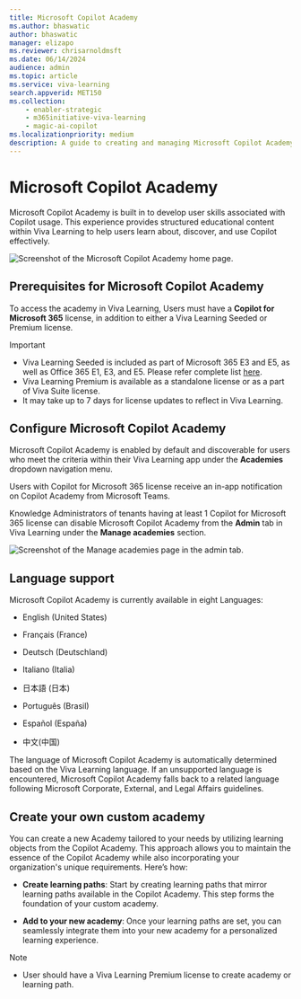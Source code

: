 ```yaml
---
title: Microsoft Copilot Academy
ms.author: bhaswatic
author: bhaswatic
manager: elizapo
ms.reviewer: chrisarnoldmsft
ms.date: 06/14/2024
audience: admin
ms.topic: article
ms.service: viva-learning
search.appverid: MET150
ms.collection: 
    - enabler-strategic
    - m365initiative-viva-learning
    - magic-ai-copilot
ms.localizationpriority: medium
description: A guide to creating and managing Microsoft Copilot Academy 
---
```


# Microsoft Copilot Academy 

Microsoft Copilot Academy is built in to develop user skills associated with Copilot usage. This experience provides structured educational content within Viva Learning to help users learn about, discover, and use Copilot effectively.  

![Screenshot of the Microsoft Copilot Academy home page.](../media/learning/academy-copilot-home-page.png)

## Prerequisites for Microsoft Copilot Academy

To access the academy in Viva Learning, Users must have a **Copilot for Microsoft 365** license, in addition to either a Viva Learning Seeded or Premium license.
> [!Important]
> - Viva Learning Seeded is included as part of Microsoft 365 E3 and E5, as well as Office 365 E1, E3, and E5. Please refer complete list [here](https://www.microsoft.com/en-in/microsoft-viva/pricing).
> - Viva Learning Premium is available as a standalone license or as a part of Viva Suite license.
> - It may take up to 7 days for license updates to reflect in Viva Learning.


## Configure Microsoft Copilot Academy

Microsoft Copilot Academy is enabled by default and discoverable for users who meet the criteria within their Viva Learning app under the **Academies** dropdown navigation menu.

Users with Copilot for Microsoft 365 license receive an in-app notification on Copilot Academy from Microsoft Teams.

Knowledge Administrators of tenants having at least 1 Copilot for Microsoft 365 license can disable Microsoft Copilot Academy from the **Admin** tab in Viva Learning under the **Manage academies** section. 

![Screenshot of the Manage academies page in the admin tab.](../media/learning/academy-copilot-admin.png)

## Language support 

Microsoft Copilot Academy is currently available in eight Languages: 

- English (United States)

- Français (France)

- Deutsch (Deutschland)

- Italiano (Italia)

- 日本語 (日本)

- Português (Brasil)

- Español (España)

- 中文(中国)

The language of Microsoft Copilot Academy is automatically determined based on the Viva Learning language. If an unsupported language is encountered, Microsoft Copilot Academy falls back to a related language following Microsoft Corporate, External, and Legal Affairs guidelines.

## Create your own custom academy

You can create a new Academy tailored to your needs by utilizing learning objects from the Copilot Academy. This approach allows you to maintain the essence of the Copilot Academy while also incorporating your organization's unique requirements. Here’s how: 

- **Create learning paths**: Start by creating learning paths that mirror learning paths available in the Copilot Academy. This step forms the foundation of your custom academy. 

- **Add to your new academy**: Once your learning paths are set, you can seamlessly integrate them into your new academy for a personalized learning experience.

> [!Note]
> - User should have a Viva Learning Premium license to create academy or learning path.
